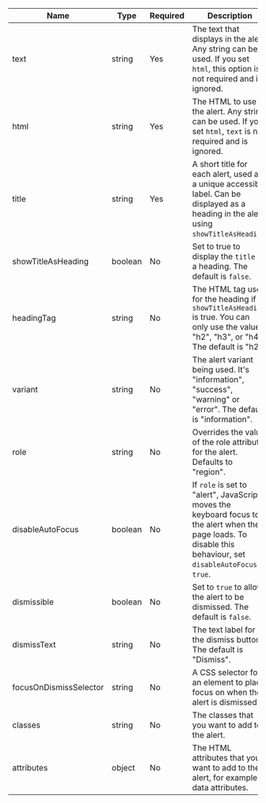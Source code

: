 | Name                   | Type    | Required | Description                                                                                                                                                     |
| ---------------------- | ------- | -------- | --------------------------------------------------------------------------------------------------------------------------------------------------------------- |
| text                   | string  | Yes      | The text that displays in the alert. Any string can be used. If you set `html`, this option is not required and is ignored.                                     |
| html                   | string  | Yes      | The HTML to use in the alert. Any string can be used. If you set `html`, `text` is not required and is ignored.                                                 |
| title                  | string  | Yes      | A short title for each alert, used as a unique accessible label. Can be displayed as a heading in the alert using `showTitleAsHeading`.                         |
| showTitleAsHeading     | boolean | No       | Set to true to display the `title` as a heading. The default is `false`.                                                                                        |
| headingTag             | string  | No       | The HTML tag used for the heading if `showTitleAsHeading` is true. You can only use the values "h2", "h3", or "h4". The default is "h2".                        |
| variant                | string  | No       | The alert variant being used. It's "information", "success", "warning" or "error". The default is "information".                                                |
| role                   | string  | No       | Overrides the value of the role attribute for the alert. Defaults to "region".                                                                                  |
| disableAutoFocus       | boolean | No       | If `role` is set to "alert", JavaScript moves the keyboard focus to the alert when the page loads. To disable this behaviour, set `disableAutoFocus` to `true`. |
| dismissible            | boolean | No       | Set to `true` to allow the alert to be dismissed. The default is `false`.                                                                                       |
| dismissText            | string  | No       | The text label for the dismiss button. The default is "Dismiss".                                                                                                |
| focusOnDismissSelector | string  | No       | A CSS selector for an element to place focus on when the alert is dismissed                                                                                     |
| classes                | string  | No       | The classes that you want to add to the alert.                                                                                                                  |
| attributes             | object  | No       | The HTML attributes that you want to add to the alert, for example data attributes.                                                                             |
